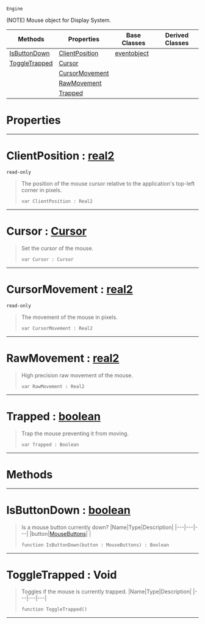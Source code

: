  `Engine`

(NOTE) Mouse object for Display System.

|Methods|Properties|Base Classes|Derived Classes|
|---|---|---|---|
|[ IsButtonDown](https://github.com/PlasmaEngine/PlasmaDocs/tree/master/docs/C%2B%2B/code_reference/class_reference/mouse.markdown#isbuttondown-plasma-engine)|[ ClientPosition](https://github.com/PlasmaEngine/PlasmaDocs/tree/master/docs/C%2B%2B/code_reference/class_reference/mouse.markdown#clientposition-plasma-engi)|[eventobject](https://github.com/PlasmaEngine/PlasmaDocs/tree/master/docs/C%2B%2B/code_reference/class_reference/eventobject.markdown)| |
|[ ToggleTrapped](https://github.com/PlasmaEngine/PlasmaDocs/tree/master/docs/C%2B%2B/code_reference/class_reference/mouse.markdown#toggletrapped-void)|[ Cursor](https://github.com/PlasmaEngine/PlasmaDocs/tree/master/docs/C%2B%2B/code_reference/class_reference/mouse.markdown#cursor-plasma-engine-docum)| | |
| |[ CursorMovement](https://github.com/PlasmaEngine/PlasmaDocs/tree/master/docs/C%2B%2B/code_reference/class_reference/mouse.markdown#cursormovement-plasma-engi)| | |
| |[ RawMovement](https://github.com/PlasmaEngine/PlasmaDocs/tree/master/docs/C%2B%2B/code_reference/class_reference/mouse.markdown#rawmovement-plasma-engine)| | |
| |[ Trapped](https://github.com/PlasmaEngine/PlasmaDocs/tree/master/docs/C%2B%2B/code_reference/class_reference/mouse.markdown#trapped-plasma-engine-docu)| | |


 #  Properties


---  
 #  ClientPosition : [real2](https://github.com/PlasmaEngine/PlasmaDocs/tree/master/docs/C%2B%2B/code_reference/lightning_base_types/real2.markdown)

 `read-only`

> The position of the mouse cursor relative to the application's top-left corner in pixels.
> ``` lang=cpp, name=Lightning
> var ClientPosition : Real2


---  
 #  Cursor : [Cursor](https://github.com/PlasmaEngine/PlasmaDocs/tree/master/docs/C%2B%2B/code_reference/enum_reference.markdown#cursor)

> Set the cursor of the mouse.
> ``` lang=cpp, name=Lightning
> var Cursor : Cursor


---  
 #  CursorMovement : [real2](https://github.com/PlasmaEngine/PlasmaDocs/tree/master/docs/C%2B%2B/code_reference/lightning_base_types/real2.markdown)

 `read-only`

> The movement of the mouse in pixels.
> ``` lang=cpp, name=Lightning
> var CursorMovement : Real2


---  
 #  RawMovement : [real2](https://github.com/PlasmaEngine/PlasmaDocs/tree/master/docs/C%2B%2B/code_reference/lightning_base_types/real2.markdown)

> High precision raw movement of the mouse.
> ``` lang=cpp, name=Lightning
> var RawMovement : Real2


---  
 #  Trapped : [boolean](https://github.com/PlasmaEngine/PlasmaDocs/tree/master/docs/C%2B%2B/code_reference/lightning_base_types/boolean.markdown)

> Trap the mouse preventing it from moving.
> ``` lang=cpp, name=Lightning
> var Trapped : Boolean


---  
 #  Methods


---  
 #  IsButtonDown : [boolean](https://github.com/PlasmaEngine/PlasmaDocs/tree/master/docs/C%2B%2B/code_reference/lightning_base_types/boolean.markdown)

> Is a mouse button currently down?
> |Name|Type|Description|
> |---|---|---|
> |button|[MouseButtons](https://github.com/PlasmaEngine/PlasmaDocs/tree/master/docs/C%2B%2B/code_reference/enum_reference.markdown#mousebuttons)| |
> ``` lang=cpp, name=Lightning
> function IsButtonDown(button : MouseButtons) : Boolean
> ``` 


---  
 #  ToggleTrapped : Void

> Toggles if the mouse is currently trapped.
> |Name|Type|Description|
> |---|---|---|
> ``` lang=cpp, name=Lightning
> function ToggleTrapped()
> ``` 


---  
 

 